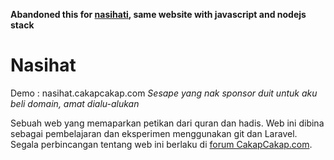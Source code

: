 **Abandoned this for [nasihati](https://github.com/fakhrullah/nasihati), same website with javascript and nodejs stack**

# Nasihat

Demo : nasihat.cakapcakap.com
_Sesape yang nak sponsor duit untuk aku beli domain, amat dialu-alukan_

Sebuah web yang memaparkan petikan dari quran dan hadis. Web ini dibina sebagai pembelajaran dan eksperimen menggunakan git dan Laravel.
Segala perbincangan tentang web ini berlaku di [forum CakapCakap.com](http://cakapcakap.com/topic/24/jom-bersama-bina-web-yang-memaparkan-petikan-terjemahan-ayat-al-quran-dan-hadis).

